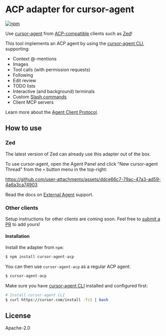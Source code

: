 # ACP adapter for cursor-agent

[![npm](https://img.shields.io/npm/v/cursor-agent-acp)](https://www.npmjs.com/package/cursor-agent-acp)

Use [cursor-agent](https://docs.cursor.com/en/cli/overview) from [ACP-compatible](https://agentclientprotocol.com) clients such as [Zed](https://zed.dev)!

This tool implements an ACP agent by using the [cursor-agent CLI](https://docs.cursor.com/en/cli/overview), supporting:

- Context @-mentions
- Images
- Tool calls (with permission requests)
- Following
- Edit review
- TODO lists
- Interactive (and background) terminals
- Custom [Slash commands](https://docs.anthropic.com/en/docs/claude-code/slash-commands)
- Client MCP servers

Learn more about the [Agent Client Protocol](https://agentclientprotocol.com/).

## How to use

### Zed

The latest version of Zed can already use this adapter out of the box.

To use cursor-agent, open the Agent Panel and click "New cursor-agent Thread" from the `+` button menu in the top-right:

https://github.com/user-attachments/assets/ddce66c7-79ac-47a3-ad59-4a6a3ca74903

Read the docs on [External Agent](https://zed.dev/docs/ai/external-agents) support.

### Other clients

Setup instructions for other clients are coming soon. Feel free to [submit a PR](https://github.com/zed-industries/claude-code-acp/pulls) to add yours!

#### Installation

Install the adapter from `npm`:

```bash
$ npm install cursor-agent-acp
```

You can then use `cursor-agent-acp` as a regular ACP agent:

```bash
$ cursor-agent-acp
```

Make sure you have [cursor-agent CLI](https://docs.cursor.com/en/cli/overview) installed and configured first:

```bash
# Install cursor-agent CLI
$ curl https://cursor.com/install -fsS | bash
```

## License

Apache-2.0
